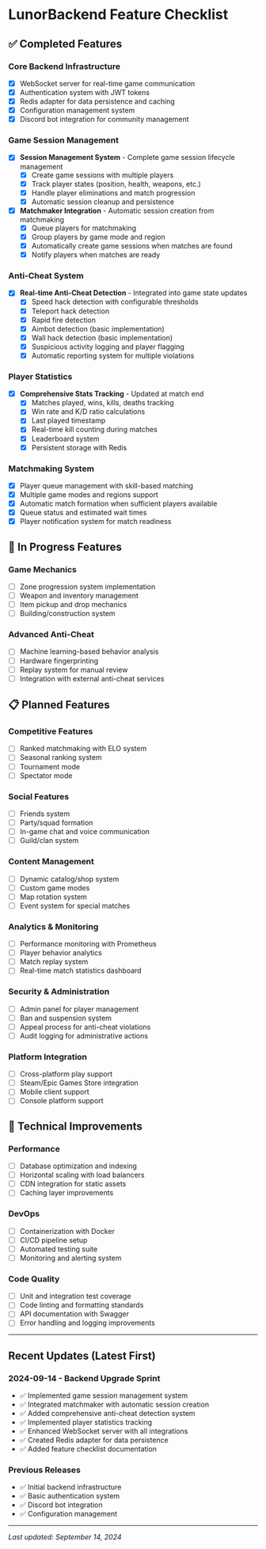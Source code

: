 # LunorBackend Feature Checklist

## ✅ Completed Features

### Core Backend Infrastructure
- [x] WebSocket server for real-time game communication
- [x] Authentication system with JWT tokens
- [x] Redis adapter for data persistence and caching
- [x] Configuration management system
- [x] Discord bot integration for community management

### Game Session Management
- [x] **Session Management System** - Complete game session lifecycle management
  - [x] Create game sessions with multiple players
  - [x] Track player states (position, health, weapons, etc.)
  - [x] Handle player eliminations and match progression
  - [x] Automatic session cleanup and persistence
- [x] **Matchmaker Integration** - Automatic session creation from matchmaking
  - [x] Queue players for matchmaking
  - [x] Group players by game mode and region
  - [x] Automatically create game sessions when matches are found
  - [x] Notify players when matches are ready

### Anti-Cheat System
- [x] **Real-time Anti-Cheat Detection** - Integrated into game state updates
  - [x] Speed hack detection with configurable thresholds
  - [x] Teleport hack detection
  - [x] Rapid fire detection
  - [x] Aimbot detection (basic implementation)
  - [x] Wall hack detection (basic implementation)
  - [x] Suspicious activity logging and player flagging
  - [x] Automatic reporting system for multiple violations

### Player Statistics
- [x] **Comprehensive Stats Tracking** - Updated at match end
  - [x] Matches played, wins, kills, deaths tracking
  - [x] Win rate and K/D ratio calculations
  - [x] Last played timestamp
  - [x] Real-time kill counting during matches
  - [x] Leaderboard system
  - [x] Persistent storage with Redis

### Matchmaking System
- [x] Player queue management with skill-based matching
- [x] Multiple game modes and regions support
- [x] Automatic match formation when sufficient players available
- [x] Queue status and estimated wait times
- [x] Player notification system for match readiness

## 🚧 In Progress Features

### Game Mechanics
- [ ] Zone progression system implementation
- [ ] Weapon and inventory management
- [ ] Item pickup and drop mechanics
- [ ] Building/construction system

### Advanced Anti-Cheat
- [ ] Machine learning-based behavior analysis
- [ ] Hardware fingerprinting
- [ ] Replay system for manual review
- [ ] Integration with external anti-cheat services

## 📋 Planned Features

### Competitive Features
- [ ] Ranked matchmaking with ELO system
- [ ] Seasonal ranking system
- [ ] Tournament mode
- [ ] Spectator mode

### Social Features
- [ ] Friends system
- [ ] Party/squad formation
- [ ] In-game chat and voice communication
- [ ] Guild/clan system

### Content Management
- [ ] Dynamic catalog/shop system
- [ ] Custom game modes
- [ ] Map rotation system
- [ ] Event system for special matches

### Analytics & Monitoring
- [ ] Performance monitoring with Prometheus
- [ ] Player behavior analytics
- [ ] Match replay system
- [ ] Real-time match statistics dashboard

### Security & Administration
- [ ] Admin panel for player management
- [ ] Ban and suspension system
- [ ] Appeal process for anti-cheat violations
- [ ] Audit logging for administrative actions

### Platform Integration
- [ ] Cross-platform play support
- [ ] Steam/Epic Games Store integration
- [ ] Mobile client support
- [ ] Console platform support

## 🔧 Technical Improvements

### Performance
- [ ] Database optimization and indexing
- [ ] Horizontal scaling with load balancers
- [ ] CDN integration for static assets
- [ ] Caching layer improvements

### DevOps
- [ ] Containerization with Docker
- [ ] CI/CD pipeline setup
- [ ] Automated testing suite
- [ ] Monitoring and alerting system

### Code Quality
- [ ] Unit and integration test coverage
- [ ] Code linting and formatting standards
- [ ] API documentation with Swagger
- [ ] Error handling and logging improvements

---

## Recent Updates (Latest First)

### 2024-09-14 - Backend Upgrade Sprint
- ✅ Implemented game session management system
- ✅ Integrated matchmaker with automatic session creation
- ✅ Added comprehensive anti-cheat detection system
- ✅ Implemented player statistics tracking
- ✅ Enhanced WebSocket server with all integrations
- ✅ Created Redis adapter for data persistence
- ✅ Added feature checklist documentation

### Previous Releases
- ✅ Initial backend infrastructure
- ✅ Basic authentication system
- ✅ Discord bot integration
- ✅ Configuration management

---

*Last updated: September 14, 2024*